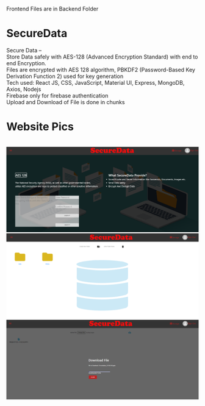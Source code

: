 Frontend Files are in Backend Folder <br/>

# SecureData
Secure Data –<br/> 
Store Data safely with AES-128 (Advanced Encryption Standard) with end to end Encryption.<br/> 
Files are encrypted with AES 128 algorithm, PBKDF2 (Password-Based Key Derivation Function 2) used for key generation<br/>
Tech used: React JS,  CSS, JavaScript, Material UI, Express, MongoDB, Axios, Nodejs <br/>
Firebase only for firebase authentication<br/>
Upload and Download of File is done in chunks<br/>

# Website Pics
<br/>
<img src="https://github.com/ParmeetMundi/SecureData/blob/master/home.png">
<img src="https://github.com/ParmeetMundi/SecureData/blob/master/storage.png">
<img src="https://github.com/ParmeetMundi/SecureData/blob/master/download.png">
